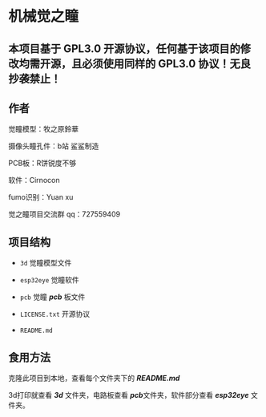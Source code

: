 # 机械觉之瞳

## 本项目基于 GPL3.0 开源协议，任何基于该项目的修改均需开源，且必须使用同样的 GPL3.0 协议！无良抄袭禁止！

## 作者
觉瞳模型：牧之原鈴華

摄像头瞳孔件：b站 鲨鲨制造

PCB板：R饼锐度不够

软件：Cirnocon

fumo识别：Yuan xu

觉之瞳项目交流群 qq：727559409

## 项目结构
- `3d` 觉瞳模型文件

- `esp32eye` 觉瞳软件

- `pcb` 觉瞳 ***pcb*** 板文件

- `LICENSE.txt` 开源协议

- `README.md`

## 食用方法

克隆此项目到本地，查看每个文件夹下的 ***README.md*** 

3d打印就查看 ***3d*** 文件夹，电路板查看 ***pcb***文件夹，软件部分查看 ***esp32eye*** 文件夹。